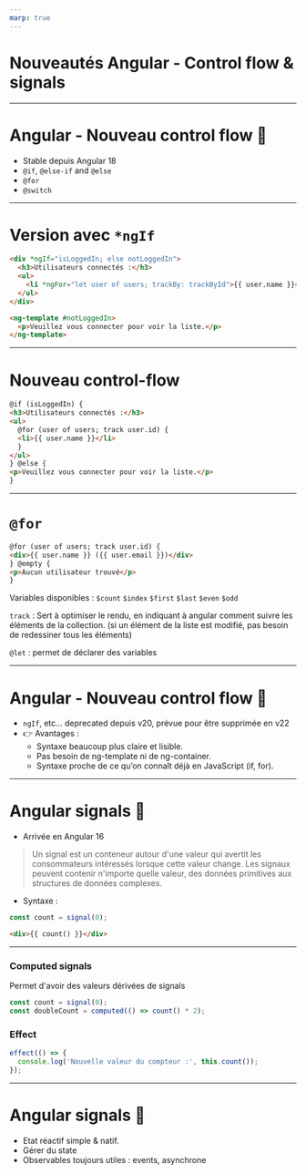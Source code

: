 ```yaml
---
marp: true
---
```


<style scoped>section { align-content: center; }</style>

# Nouveautés Angular - Control flow & signals

---

<style>section { align-content: start; }</style>

# Angular - Nouveau control flow 🔀

- Stable depuis Angular 18
- `@if`, `@else-if` and `@else`
- `@for`
- `@switch`

---

# Version avec `*ngIf`

```html
<div *ngIf="isLoggedIn; else notLoggedIn">
  <h3>Utilisateurs connectés :</h3>
  <ul>
    <li *ngFor="let user of users; trackBy: trackById">{{ user.name }}</li>
  </ul>
</div>

<ng-template #notLoggedIn>
  <p>Veuillez vous connecter pour voir la liste.</p>
</ng-template>
```

---

# Nouveau control-flow

```html
@if (isLoggedIn) {
<h3>Utilisateurs connectés :</h3>
<ul>
  @for (user of users; track user.id) {
  <li>{{ user.name }}</li>
  }
</ul>
} @else {
<p>Veuillez vous connecter pour voir la liste.</p>
}
```

---

# `@for`

```html
@for (user of users; track user.id) {
<div>{{ user.name }} ({{ user.email }})</div>
} @empty {
<p>Aucun utilisateur trouvé</p>
}
```

Variables disponibles : `$count` `$index` `$first` `$last` `$even` `$odd`

`track` : Sert à optimiser le rendu, en indiquant à angular comment suivre les éléments de la collection. (si un élément de la liste est modifié, pas besoin de redessiner tous les éléments)

`@let` : permet de déclarer des variables

---

# Angular - Nouveau control flow 🔀

- `ngIf`, etc... deprecated depuis v20, prévue pour être supprimée en v22
- 👉 Avantages :
  - Syntaxe beaucoup plus claire et lisible.
  - Pas besoin de ng-template ni de ng-container.
  - Syntaxe proche de ce qu’on connaît déjà en JavaScript (if, for).

---

# Angular signals 🚦

- Arrivée en Angular 16

> Un signal est un conteneur autour d'une valeur qui avertit les consommateurs intéressés lorsque cette valeur change. Les signaux peuvent contenir n'importe quelle valeur, des données primitives aux structures de données complexes.

- Syntaxe :

```typescript
const count = signal(0);
```

```html
<div>{{ count() }}</div>
```

---

### Computed signals

Permet d'avoir des valeurs dérivées de signals

```typescript
const count = signal(0);
const doubleCount = computed(() => count() * 2);
```

### Effect

```typescript
effect(() => {
  console.log('Nouvelle valeur du compteur :', this.count());
});
```


---
# Angular signals 🚦

- Etat réactif simple & natif.
- Gérer du state
- Observables toujours utiles : events, asynchrone
